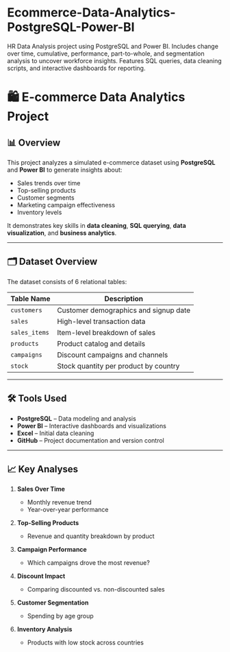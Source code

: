 # Ecommerce-Data-Analytics-PostgreSQL-Power-BI
HR Data Analysis project using PostgreSQL and Power BI. Includes change over time, cumulative, performance, part-to-whole, and segmentation analysis to uncover workforce insights. Features SQL queries, data cleaning scripts, and interactive dashboards for reporting.

# 🛍️ E-commerce Data Analytics Project

## 📊 Overview

This project analyzes a simulated e-commerce dataset using **PostgreSQL** and **Power BI** to generate insights about:

- Sales trends over time
- Top-selling products
- Customer segments
- Marketing campaign effectiveness
- Inventory levels

It demonstrates key skills in **data cleaning**, **SQL querying**, **data visualization**, and **business analytics**.

---

## 🗂️ Dataset Overview

The dataset consists of 6 relational tables:

| Table Name      | Description                            |
|-----------------|----------------------------------------|
| `customers`     | Customer demographics and signup date  |
| `sales`         | High-level transaction data            |
| `sales_items`   | Item-level breakdown of sales          |
| `products`      | Product catalog and details            |
| `campaigns`     | Discount campaigns and channels        |
| `stock`         | Stock quantity per product by country  |

---

## 🛠️ Tools Used

- **PostgreSQL** – Data modeling and analysis
- **Power BI** – Interactive dashboards and visualizations
- **Excel** – Initial data cleaning
- **GitHub** – Project documentation and version control

---

## 📈 Key Analyses

1. **Sales Over Time**
   - Monthly revenue trend
   - Year-over-year performance

2. **Top-Selling Products**
   - Revenue and quantity breakdown by product

3. **Campaign Performance**
   - Which campaigns drove the most revenue?

4. **Discount Impact**
   - Comparing discounted vs. non-discounted sales

5. **Customer Segmentation**
   - Spending by age group

6. **Inventory Analysis**
   - Products with low stock across countries
